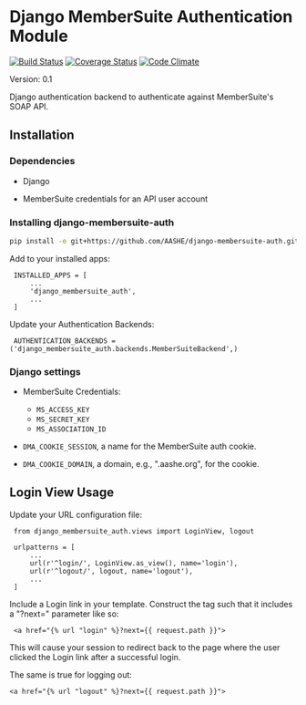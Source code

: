 # Django MemberSuite Authentication Module

[![Build Status](https://travis-ci.org/AASHE/django-membersuite-auth.svg)](https://travis-ci.org/AASHE/django-membersuite-auth)
[![Coverage Status](https://coveralls.io/repos/AASHE/django-membersuite-auth/badge.svg)](https://coveralls.io/github/AASHE/django-membersuite-auth)
[![Code Climate](https://codeclimate.com/github/AASHE/django-membersuite-auth/badges/gpa.svg)](https://codeclimate.com/github/AASHE/django-membersuite-auth)

Version: 0.1

Django authentication backend to authenticate against MemberSuite's
SOAP API.

## Installation

### Dependencies

- Django

- MemberSuite credentials for an API user account


### Installing django-membersuite-auth

```bash
pip install -e git+https://github.com/AASHE/django-membersuite-auth.git#egg=django-membersuite-auth-dev
````

Add to your installed apps:

     INSTALLED_APPS = [
         ...
         'django_membersuite_auth',
         ...
     ]

Update your Authentication Backends:

     AUTHENTICATION_BACKENDS = ('django_membersuite_auth.backends.MemberSuiteBackend',)


### Django settings

- MemberSuite Credentials:

    - `MS_ACCESS_KEY`
    - `MS_SECRET_KEY`
    - `MS_ASSOCIATION_ID`

- `DMA_COOKIE_SESSION`, a name for the MemberSuite auth cookie.

- `DMA_COOKIE_DOMAIN`, a domain, e.g., ".aashe.org", for the cookie.


## Login View Usage

Update your URL configuration file:

     from django_membersuite_auth.views import LoginView, logout

     urlpatterns = [
         ...
         url(r'^login/', LoginView.as_view(), name='login'),
         url(r'^logout/', logout, name='logout'),
         ...
     ]

Include a Login link in your template. Construct the <a> tag such that
it includes a "?next=" parameter like so:

     <a href="{% url "login" %}?next={{ request.path }}">

This will cause your session to redirect back to the page where the
user clicked the Login link after a successful login.

The same is true for logging out:

    <a href="{% url "logout" %}?next={{ request.path }}">
